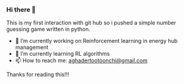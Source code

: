 ### Hi there 👋
This is my first interaction with git hub so i pushed a simple number guessing game written in python.

- 🔭 I’m currently working on Reinforcement learning in energy hub management
- 🌱 I’m currently learning RL algorithms
- 📫 How to reach me: aghadertootoonchi@gmail.com

Thanks for reading this!!!

<!--
**AlirezaEnergy/AlirezaEnergy** is a ✨ _special_ ✨ repository because its `README.md` (this file) appears on your GitHub profile.

Here are some ideas to get you started:

- 🔭 I’m currently working on Reinforcement learning in energy hub management
- 🌱 I’m currently learning RL algorithms
- 📫 How to reach me: aghadertootoonchi@gmail.com
